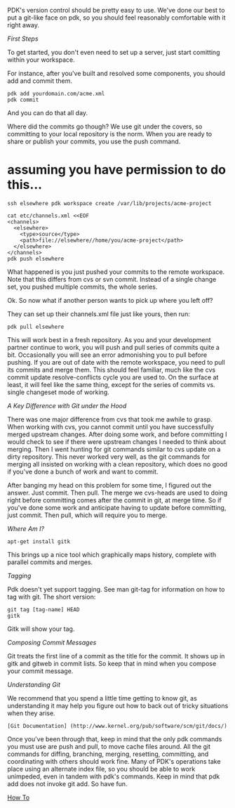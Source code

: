 PDK's version control should be pretty easy to use. We've done our best to put a git-like face on pdk, so you should feel reasonably comfortable with it right away.

*First Steps*

To get started, you don't even need to set up a server, just start comitting within your workspace.

For instance, after you've built and resolved some components, you should add and commit them.


	
	pdk add yourdomain.com/acme.xml
	pdk commit
	


And you can do that all day.

Where did the commits go though? We use git under the covers, so committing to your local repository is the norm. When you are ready to share or publish your commits, you use the push command.

# assuming you have permission to do this...

	
	ssh elsewhere pdk workspace create /var/lib/projects/acme-project
	
	cat etc/channels.xml <<EOF
	<channels>
	  <elsewhere>
	    <type>source</type>
	    <path>file://elsewhere//home/you/acme-project</path>
	  </elsewhere>
	</channels>
	pdk push elsewhere
	


What happened is you just pushed your commits to the remote workspace. Note that this differs from cvs or svn commit. Instead of a single change set, you pushed multiple commits, the whole series.

Ok. So now what if another person wants to pick up where you left off?

They can set up their channels.xml file just like yours, then run:


	
	pdk pull elsewhere
	


This will work best in a fresh repository. As you and your development partner continue to work, you will push and pull series of commits quite a bit. Occasionally you will see an error admonishing you to pull before pushing. If you are out of date with the remote workspace, you need to pull its commits and merge them. This should feel familiar, much like the cvs commit update resolve-conflicts cycle you are used to. On the surface at least, it will feel like the same thing, except for the series of commits vs. single changeset mode of working.

*A Key Difference with Git under the Hood*

There was one major difference from cvs that took me awhile to grasp. When working with cvs, you cannot commit until you have successfully merged upstream changes. After doing some work, and before committing I would check to see if there were upstream changes I needed to think about merging. Then I went hunting for git commands similar to cvs update on a dirty repository. This never worked very well, as the git commands for merging all insisted on working with a clean repository, which does no good if you've done a bunch of work and want to commit.

After banging my head on this problem for some time, I figured out the answer. Just commit. Then pull. The merge we cvs-heads are used to doing right before committing comes after the commit in git, at merge time. So if you've done some work and anticipate having to update before committing, just commit. Then pull, which will require you to merge.

*Where Am I?*


	
	apt-get install gitk
	


This brings up a nice tool which graphically maps history, complete with parallel commits and merges.

*Tagging*

Pdk doesn't yet support tagging. See man git-tag for information on how to tag with git. The short version:


	
	git tag [tag-name] HEAD
	gitk
	


Gitk will show your tag.

*Composing Commit Messages*

Git treats the first line of a commit as the title for the commit. It shows up in gitk and gitweb in commit lists. So keep that in mind when you compose your commit message.

*Understanding Git*

We recommend that you spend a little time getting to know git, as understanding it may help you figure out how to back out of tricky situations when they arise.

    [Git Documentation] (http://www.kernel.org/pub/software/scm/git/docs/) 

Once you've been through that, keep in mind that the only pdk commands you must use are push and pull, to move cache files around. All the git commands for diffing, branching, merging, resetting, committing, and coordinating with others should work fine. Many of PDK's operations take place using an alternate index file, so you should be able to work unimpeded, even in tandem with pdk's commands. Keep in mind that pdk add does not invoke git add. So have fun.

[How To](HowTo.md)
